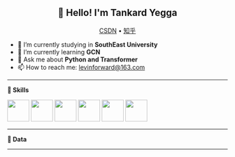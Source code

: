 <h2 align="center">👋 Hello! I'm Tankard Yegga</h2>
<p align="center">
  <a href="https://blog.csdn.net/good18Levin?type=blog">CSDN</a> •
  <a href="https://www.zhihu.com/people/yang-luo-hao-ka">知乎</a>
</p>


- 🔭 I’m currently studying in **SouthEast University**
- 🌱 I’m currently learning **GCN**
- 💬 Ask me about **Python and Transformer**
- 📫 How to reach me: levinforward@163.com

-------

**📝 Skills**
<!--START:Skills-->
<code><img height="50" src="https://simpleicons.org/icons/mysql.svg"></code>
<code><img height="50" src="https://cdn.jsdelivr.net/npm/simple-icons@v5/icons/tensorflow.svg"></code>
<code><img height="50" src="https://cdn.jsdelivr.net/npm/simple-icons@v5/icons/pytorch.svg"></code>
<code><img height="50" src="https://cdn.jsdelivr.net/npm/simple-icons@v5/icons/python.svg"></code>
<code><img height="50" src="https://cdn.jsdelivr.net/npm/simple-icons@v5/icons/java.svg"></code>
<code><img height="50" src="https://cdn.jsdelivr.net/npm/simple-icons@v5/icons/vuedotjs.svg"></code>
<!--END:Skills-->

-------
**📝 Data**
<!--START:Skills-->
<!--
<code>
<a href="https://github.com/anuraghazra/github-readme-stats">
  <img align="center" height="300" width="500" src="https://github-readme-stats.vercel.app/api?username=TankardYegga&show_icons=true&theme=dark"/>
</a>
<a href="https://github.com/anuraghazra/convoychat">
  <img align="center" src="https://github-readme-stats.vercel.app/api/top-langs/?username=TankardYegga&langs_count=8&theme=dark&count_private=truelayout=compact&hide=javascript,html,css,CoffeeScript&card_width=250"/>
 </a>
</code>--!>
<!--END:Skills-->
-------

